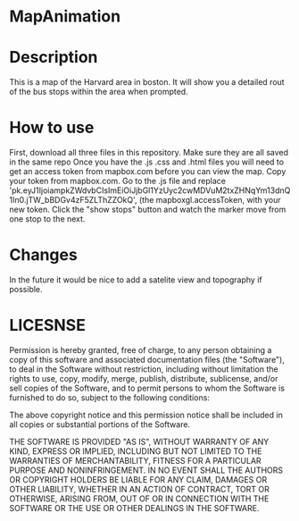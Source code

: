 # MapAnimation
# Description
This is a map of the Harvard area in boston. It will show you a detailed rout of the bus stops within the area when prompted. 
# How to use
First, download all three files in this repository. 
Make sure they are all saved in the same repo
Once you have the .js .css and .html files you will need to get an access token from mapbox.com before you can view the map.
Copy your token from mapbox.com. Go to the .js file and replace 'pk.eyJ1IjoiampkZWdvbCIsImEiOiJjbGl1YzUyc2cwMDVuM2txZHNqYm13dnQ1In0.jTW_bBDGv4zF5ZLThZZOkQ', (the mapboxgl.accessToken, with your new token.
Click the "show stops" button and watch the marker move from one stop to the next.
# Changes
In the future it would be nice to add a satelite view and topography if possible. 
# LICESNSE
Permission is hereby granted, free of charge, to any person obtaining a copy
of this software and associated documentation files (the "Software"), to deal
in the Software without restriction, including without limitation the rights
to use, copy, modify, merge, publish, distribute, sublicense, and/or sell
copies of the Software, and to permit persons to whom the Software is
furnished to do so, subject to the following conditions:

The above copyright notice and this permission notice shall be included in all
copies or substantial portions of the Software.

THE SOFTWARE IS PROVIDED "AS IS", WITHOUT WARRANTY OF ANY KIND, EXPRESS OR
IMPLIED, INCLUDING BUT NOT LIMITED TO THE WARRANTIES OF MERCHANTABILITY,
FITNESS FOR A PARTICULAR PURPOSE AND NONINFRINGEMENT. IN NO EVENT SHALL THE
AUTHORS OR COPYRIGHT HOLDERS BE LIABLE FOR ANY CLAIM, DAMAGES OR OTHER
LIABILITY, WHETHER IN AN ACTION OF CONTRACT, TORT OR OTHERWISE, ARISING FROM,
OUT OF OR IN CONNECTION WITH THE SOFTWARE OR THE USE OR OTHER DEALINGS IN THE
SOFTWARE.
